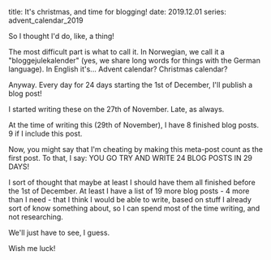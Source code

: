 title: It's christmas, and time for blogging!
date: 2019.12.01
series: advent_calendar_2019

So I thought I'd do, like, a thing!

The most difficult part is what to call it. In Norwegian, we call it a "bloggejulekalender" (yes, we share long words for things with the German language). In English it's... Advent calendar? Christmas calendar?

Anyway. Every day for 24 days starting the 1st of December, I'll publish a blog post!

I started writing these on the 27th of November. Late, as always.

At the time of writing this (29th of November), I have 8 finished blog posts. 9 if I include this post.

Now, you might say that I'm cheating by making this meta-post count as the first post. To that, I say: YOU GO TRY AND WRITE 24 BLOG POSTS IN 29 DAYS!

I sort of thought that maybe at least I should have them all finished before the 1st of December. At least I have a list of 19 more blog posts - 4 more than I need - that I think I would be able to write, based on stuff I already sort of know something about, so I can spend most of the time writing, and not researching.

We'll just have to see, I guess.

Wish me luck!